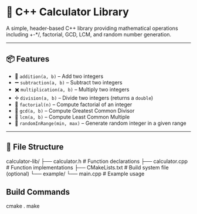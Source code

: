 # 🧮 C++ Calculator Library

A simple, header-based C++ library providing mathematical operations including +-\*/, factorial, GCD, LCM, and random number generation.

---

## 📦 Features

- 🔢 `addition(a, b)` – Add two integers
- ➖ `subtraction(a, b)` – Subtract two integers
- ✖️ `multiplication(a, b)` – Multiply two integers
- ➗ `division(a, b)` – Divide two integers (returns a `double`)
- 🧮 `factorial(n)` – Compute factorial of an integer
- 🧩 `gcd(a, b)` – Compute Greatest Common Divisor
- 🧮 `lcm(a, b)` – Compute Least Common Multiple
- 🎲 `randomInRange(min, max)` – Generate random integer in a given range

---

## 📁 File Structure

calculator-lib/
├── calculator.h       # Function declarations
├── calculator.cpp     # Function implementations
├── CMakeLists.txt     # Build system file (optional)
└── example/
└── main.cpp   # Example usage


## Build Commands

cmake .
make
